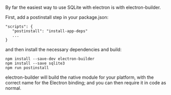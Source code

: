 By far the easiest way to use SQLite with electron is with electron-builder.

First, add a postinstall step in your package.json:

```
"scripts": {
   "postinstall": "install-app-deps"
   ...
}
```

and then install the necessary dependencies and build:

```
npm install --save-dev electron-builder
npm install --save sqlite3
npm run postinstall
```

electron-builder will build the native module for your platform, with the correct name for the
Electron binding; and you can then require it in code as normal.
